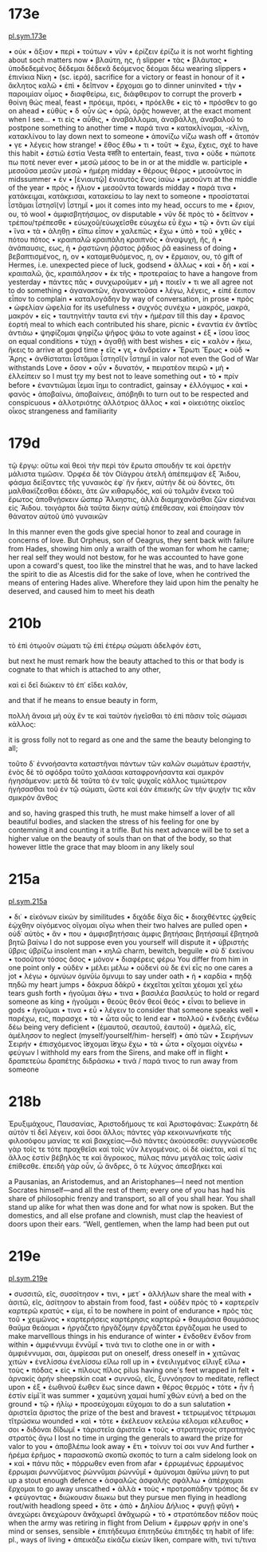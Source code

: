 
# 173e

[pl.sym.173e](http://www.perseus.tufts.edu/hopper/text?doc=Perseus%3Atext%3A1999.01.0173%3Atext%3DSym.%3Asection%3D173e)

• οὐκ 
• ἄξιον 
• περὶ 
• τούτων 
• νῦν 
• ἐρίζειν ἐρίζω 
it is not worht fighting about soch matters now
• βλαύτη, ης, ἡ
slipper
• τὰς 
• βλάυτας 
• ὑποδεδεμένος δέδεμαι δέδεκᾰ δεόμενος δέομαι δέω 
wearing slippers
• ἐπινίκια Νίκη
• (sc. ἱερά), 
sacrifice for a victory or feast in honour of it
• ἄκλητος καλῶ
• ἐπὶ 
• δεῖπνον 
• ἔρχομαι
go to dinner uninvited
• τὴν 
• παροιμίαν οἶμος
• διαφθείρω, εις, διάφθειρον
to corrupt the proverb
• θοίνη θώς 
meal, feast
• πρόειμι, πρόει, 
• πρόελθε 
• εἰς τὸ 
• πρόσθεν
to go on ahead
• εὐθὺς 
• δ ̓ οὖν ὡς 
• ὁρῶ, ὁρᾷς
however, at the exact moment when I see...
• τι εἰς 
• αὖθις, 
• ἀναβάλλομαι, ἀναβάλλῃ, ἀναβαλοῦ
to postpone something to another time
• παρά τινα 
• κατακλίνομαι, -κλίνῃ, κατακλίνου
to lay down next to someone
• ἀπονίζω νίζω 
wash off
• ἄτοπόν 
• γε 
• λέγεις
how strange!
• ἔθος ἔθω 
• τι 
• τοῦτ ̓ 
• ἔχω, ἔχεις, σχέ
to have this habit
• ἑστιῶ ἑστία Vesta वसति
to entertain, feast, τινα
• οὐδε 
• πώποτε πω ποτέ 
never ever
• μεσῶ μέσος 
to be in or at the middle w. participle
• μεσοῦσα μεσῶν μεσῶ
• ἡμέρη 
midday
• θέρους θέρος 
• μεσοῦντος 
in midssummer
• ἐν 
• [ἐνιαυτῷ] ἐνιαυτός ἔνος ἰαύω 
• μεσοῦντι
at the middle of the year
• πρὸς 
• ἥλιον 
• μεσοῦντα
towards midday
• παρά τινα 
• κατάκειμαι, κατάκεισαι, κατακείσω
to lay next to someone
• προσίσταταί ῐ̔́στᾰμαι ῐ̔́στησῐ(ν) ῐ̔́στημῐ
• μοι
it comes into my head, occurs to me
• ἔριον, ου, τό
wool
• ἀμφισβητήσιμος, ον
disputable
• νῦν δὲ πρὸς τὸ 
• δεῖπνον 
• τρέπου/τρέπεσθε
• εὐωχοῦ/εὐωχεῖσθε εὐωχέω εὖ ἔχω
• τῷ 
• ὄντι ὤν εἰμί
• ἵνα 
• τὰ 
• ἀληθῃ 
• εἴπω εἶπον 
• χαλεπῶς 
• ἔχω 
• ὑπὸ 
• τοῦ 
• χθὲς 
• πότου πότος 
• κραιπαλῶ κραιπάλη κραιπνός
• ἀναψυχή, ῆς, ἡ
• ἀνάπαυσις, εως, ἡ
• ῥᾳστώνη ῥᾷστος ῥᾴδιος ῥᾶ 
easiness of doing
• βεβαπτισμένος, η, ον
• καταμεθυόμενος, η, ον
• ἕρμαιον, ου, τό
gift of Hermes, i.e. unexpected piece of luck, godsend
• ἄλλως 
• καὶ 
• δὴ 
• καί
• κραιπαλῶ, ᾷς, κραιπάλησον 
• ἐκ τῆς
• προτεραίας
to have a hangove from yesterday
• πάντες πᾶς 
• συνχωροῦμεν 
• μὴ 
• ποιεῖν 
• τι
we all agree not to do something
• ἀγανακτῶν, ἀγανακτοῦσα 
• λέγω, λέγεις, 
• εἰπέ ἔειπον εἶπον 
to complain
• καταλογάδην
by way of conversation, in prose
• πρὸς 
• ὠφελίαν ὠφελία 
for its usefulness
• συχνός συνέχω 
• μακρός, μακρά, μακρόν
• εἰς 
• ταυτηνὶτὴν ταυτα ενὶ τὴν 
• ἡμέραν
till this day
• ἔρανος ἑορτή 
meal to which each contributed his share, picnic
• ἐναντία ἐν ᾰ̓ντῐ́ος ἀντιάω
• ψηφίζομαι ψηφίζω ψῆφος ψάω
to vote against
• ἐξ 
• ἴσου ἴσος 
on equal conditions
• τύχῃ 
• ἀγαθῇ
with best wishes
• εἰς 
• καλὸν 
• ἥκω, ἥκεις
to arrive at good time
• εἴς 
• γε 
• ἀνδρείαν 
• Ἔρωτι Ἔρως
• οὐδ ̓
• Ἄρης 
• ἀνθίσταται ῐ̔́στᾰμαι ῐ̔́στησῐ(ν ῐ̔́στημῐ
in valor not even the God of War withstands Love
• ὅσον 
• οὖν 
• δυνατόν, 
• πειρατέον πειρῶ 
• μὴ 
• ἐλλείπειν
so I must try my best not to leave something out
• τὸ 
• πρίν
before
• ἐναντιῶμαι ῐ̔́εμαι ἵημι
to contradict, gainsay
• ἐλλόγιμος 
• καὶ
• φανὸς 
• ἀπoβαίνω, ἀποβαίνεις, ἀπόβηθι
to turn out to be respected and conspicuous
• ἀλλοτριότης ἀλλότριος ἄλλος 
• καὶ 
• οἰκειότης οἰκεῖος οἶκος 
strangeness and familiarity

# 179d
τῷ ἔργῳ: οὕτω καὶ θεοὶ τὴν περὶ τὸν ἔρωτα σπουδήν τε καὶ ἀρετὴν μάλιστα τιμῶσιν. Ὀρφέα δὲ τὸν Οἰάγρου ἀτελῆ ἀπέπεμψαν ἐξ Ἅιδου, φάσμα δείξαντες τῆς γυναικὸς ἐφ᾽ ἣν ἧκεν, αὐτὴν δὲ οὐ δόντες, ὅτι μαλθακίζεσθαι ἐδόκει, ἅτε ὢν κιθαρῳδός, καὶ οὐ τολμᾶν ἕνεκα τοῦ ἔρωτος ἀποθνῄσκειν ὥσπερ Ἄλκηστις, ἀλλὰ διαμηχανᾶσθαι ζῶν εἰσιέναι εἰς Ἅιδου. τοιγάρτοι διὰ ταῦτα δίκην αὐτῷ ἐπέθεσαν, καὶ ἐποίησαν τὸν θάνατον αὐτοῦ ὑπὸ γυναικῶν

In this manner even the gods give special honor to zeal and courage in concerns of love. But Orpheus, son of Oeagrus, they sent back with failure from Hades, showing him only a wraith of the woman for whom he came; her real self they would not bestow, for he was accounted to have gone upon a coward's quest, too like the minstrel that he was, and to have lacked the spirit to die as Alcestis did for the sake of love, when he contrived the means of entering Hades alive. Wherefore they laid upon him the penalty he deserved, and caused him to meet his death

# 210b
τὸ ἐπὶ ὁτῳοῦν σώματι τῷ ἐπὶ ἑτέρῳ σώματι ἀδελφόν ἐστι, 

but next he must remark how the beauty attached to this or that body is cognate to that which is attached to any other, 

καὶ εἰ δεῖ διώκειν τὸ ἐπ᾽ εἴδει καλόν, 

and that if he means to ensue beauty in form, 

πολλὴ ἄνοια μὴ οὐχ ἕν τε καὶ ταὐτὸν ἡγεῖσθαι τὸ ἐπὶ πᾶσιν τοῖς σώμασι κάλλος: 

it is gross folly not to regard as one and the same the beauty belonging to all; 

τοῦτο δ᾽ ἐννοήσαντα καταστῆναι πάντων τῶν καλῶν σωμάτων ἐραστήν, ἑνὸς δὲ τὸ σφόδρα τοῦτο χαλάσαι καταφρονήσαντα καὶ σμικρὸν ἡγησάμενον: μετὰ δὲ ταῦτα τὸ ἐν ταῖς ψυχαῖς κάλλος τιμιώτερον ἡγήσασθαι τοῦ ἐν τῷ σώματι, ὥστε καὶ ἐὰν ἐπιεικὴς ὢν τὴν ψυχήν τις κἂν σμικρὸν ἄνθος

and so, having grasped this truth, he must make himself a lover of all beautiful bodies, and slacken the stress of his feeling for one by contemning it and counting it a trifle. But his next advance will be to set a higher value on the beauty of souls than on that of the body, so that however little the grace that may bloom in any likely soul

# 215a

[pl.sym.215a](http://www.perseus.tufts.edu/hopper/text?doc=Perseus%3Atext%3A1999.01.0173%3Atext%3DSym.%3Asection%3D215a)

• δι᾽ 
• εἰκόνων εἰκών 
by similitudes
• διχάδε δίχα δίς
• διοιχθέντες ᾠχθείς ἐῴχθην οἰγόμενος οἴγομαι οἴγω 
when their two halves are pulled open
• οὐδ᾽ αὐτὸς 
• ἄν 
• που 
• ἀμφισβητήσαις ἀμφις βητήσαις βητήσαιμῐ ἔβητησᾰ βητῶ βαίνω 
I do not suppose even you yourself will dispute it
• ὑβριστής ὕβρις ὑβρίζω 
insolent man
• κηλῶ 
charm, bewitch, beguile
• σὺ δ᾽ ἐκείνου 
• τοσοῦτον τόσος ὅσος 
• μόνον 
• διαφέρεις  φέρω 
You differ from him in one point only
• οὐδὲν 
• μέλει μέλω 
• οὐδενί οὐ δε ἑνί εἷς
no one cares a jot
• λέγω 
• ὀμνύων ὀμνῡ́ω ὄμνυμι 
to say under oath
• ἡ 
• καρδία 
• πηδᾷ πηδῶ 
my heart jumps
• δάκρυα δᾰ́κρῠ
• ἐκχεῖται χεῖται χέομαι χεῖ χέω 
tears gush forth
• ἡγοῦμαι ᾰ̓́γω 
• τινα 
• βασιλέα βασιλεύς 
to hold or regard someone as king
• ἡγοῦμαι 
• θεοὺς θεόν θεοί θεός
• εἶναι
to believe in gods
• ἡγοῦμαι 
• τινα 
• εὖ 
• λέγειν
to consider that someone speaks well
• παρέχω, εις, παρασχε 
• τὰ 
• ὦτα οὖς 
to lend ear
• πολλοῦ 
• ἐνδεὴς ἐνδέω δέω 
being very deficient
• (ἐμαυτοῦ, σεαυτοῦ, ἑαυτοῦ) 
• ἀμελῶ, εῖς, ἀμέλησον
to neglect (myself/yourself/him- herself)
• ἀπὸ τῶν 
• Σειρήνων Σειρήν
• ἐπισχόμενος ῐ̓́σχομαι ῐ̓́σχω ἔχω 
• τὰ 
• ὦτα 
• οἴχομαι οἰχνέω 
• φεύγων
I withhold my ears from the Sirens, and make off in flight
• δραπετεύω δραπέτης διδράσκω 
• τινά / παρά τινος
to run away from someone
# 218b
Ἐρυξιμάχους, Παυσανίας, Ἀριστοδήμους τε καὶ Ἀριστοφάνας: Σωκράτη δὲ αὐτὸν τί δεῖ λέγειν, καὶ ὅσοι ἄλλοι; πάντες γὰρ κεκοινωνήκατε τῆς φιλοσόφου μανίας τε καὶ βακχείας—διὸ πάντες ἀκούσεσθε: συγγνώσεσθε γὰρ τοῖς τε τότε πραχθεῖσι καὶ τοῖς νῦν λεγομένοις. οἱ δὲ οἰκέται, καὶ εἴ τις ἄλλος ἐστὶν βέβηλός τε καὶ ἄγροικος, πύλας πάνυ μεγάλας τοῖς ὠσὶν ἐπίθεσθε.
ἐπειδὴ γὰρ οὖν, ὦ ἄνδρες, ὅ τε λύχνος ἀπεσβήκει καὶ

a Pausanias, an Aristodemus, and an Aristophanes—I need not mention Socrates himself—and all the rest of them; every one of you has had his share of philosophic frenzy and transport, so all of you shall hear. You shall stand up alike for what then was done and for what now is spoken. But the domestics, and all else profane and clownish, must clap the heaviest of doors upon their ears.
“Well, gentlemen, when the lamp had been put out
# 219e

[pl.sym.219e](http://www.perseus.tufts.edu/hopper/text?doc=Perseus%3Atext%3A1999.01.0173%3Atext%3DSym.%3Asection%3D219e)

• συσσιτῶ, εῖς, συσσίτησον
• τινι, 
• μετ᾽ 
• ἀλλήλων
share the meal with 
• ἀσιτῶ, εῖς, ἀσίτησον
to abstain from food, fast
• οὐδὲν πρὸς τὸ 
• καρτερεῖν καρτερῶ κρατύς
• είμι, εἶ
to be nowhere in point of endurance
• πρὸς τὰς τοῦ 
• χειμῶνος 
• καρτερήσεις  καρτέρησις καρτερῶ
• θαυμάσια  θαυμάσιος θαῦμα θεάομαι
• ἠργάζετο	 ἠργᾰζόμην ἐργᾰ́ζεται ἐργᾰ́ζομαι
he used to make marvelllous things in his endurance of winter
• ἔνδοθεν ἔνδον
from within
• ἀμφιέννυμι ἕννῡμῐ
• τινά τινι
to clothe one in or with
• ἀμφιέννυμαι, σαι, ἀμφίεσαι
put on oneself, dress oneself in 
• χιτῶνας χιτών
• ἐνελίσσω ἐνελίσσω εἴλω
roll up in
• ἐνειλιγμένος εἴλιγξ εἴλω
• τοὺς 
• πόδας 
• εἰς 
• πίλους πῖλος pilus 
having one's feet wrapped in felt
• ἀρνακίς ἀρήν 
sheepskin coat
• συννοῶ, εῖς, ξυννόησον
to meditate, reflect upon
• ἐξ 
• ἑωθινοῦ ἕωθεν ἕως
since dawn
• θέρος θερμός
• τότε 
• ἦν ἦ ἐστίν εἰμῐ́
it was summer
• χαμεύνη χαμαί humī χθών εὐνή
a bed on the ground
• τῷ 
• ἡλίῳ 
• προσεύχομαι εὔχομαι
to do a sun salutation
• ἀριστεῖα ἄριστος
the prize of the best and bravest
• τετρωμένος τέτρωμαι τῐτρώσκω 
wounded
• καὶ 
• τότε 
• ἐκέλευον κελεύω κέλομαι κέλευθος 
• σοι 
• διδόναι δῐ́δωμῐ 
• τἀριστεῖα ἀριστεῖα 
• τοὺς 
• στρατηγούς στρατηγός στρατός ἄγω
I lost no time in urging the generals to award the prize for valor to you
• ἀποβλέπω
look away
• ἔτι 
• τοίνυν τοί σοι νυν
And further
• ἠρέμα ἐρῆμος 
• παρασκοπῶ σκοπῶ σκοπός
to turn a calm sidelong look on
• καὶ 
• πάνυ πᾶς 
• πόρρωθεν
even from afar
• ἐρρωμένως ἐρρωμένος ἔρρωμαι ῥωννῠ́μενος ῥώννῠμαι ῥώννῡμῐ
• ἀμύνομαι ᾰ̓μῡ́νω μύνη
to put up a stout enough defence
• ἀσφαλῶς ἀσφαλής σφάλλω 
• ἀπέρχομαι ἔρχομαι 
to go away unscathed
• ἀλλὰ 
• τοὺς 
• προτροπάδην τρόπος δε εν
• φεύγοντας 
• διώκουσιν διωκω
but they pursue men flying in headlong rout/with headlong speed
• ὅτε 
• ἀπὸ 
• Δηλίου Δήλιος
• φυγῇ φῠγή
• ἀνεχώρει ᾰ̓νεχώρουν ᾰ̓νᾰχωρεῖ ᾰ̓νᾰχωρῶ
• τὸ 
• στρατόπεδον πέδον πούς 
when the army was retiring in flight from Delium
• ἔμφρων φρήν 
in one's mind or senses, sensible
• ἐπιτήδευμα ἐπιτηδεύω ἐπιτηδές τη
habit of life: pl., ways of living
• ἀπεικάζω εἰκάζω εἰκών 
liken, compare with, τινί τι/τινα

